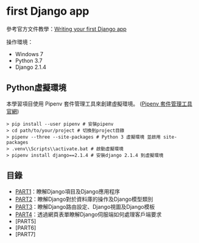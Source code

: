 # first Django app
參考官方文件教學：[Writing your first Django app](https://docs.djangoproject.com/en/2.1/intro/tutorial01/)

操作環境：
- Windows 7
- Python 3.7
- Django 2.1.4

## Python虛擬環境
本學習項目使用 Pipenv 套件管理工具來創建虛擬環境。 ([Pipenv 套件管理工具 官網](https://pipenv.readthedocs.io/en/latest/))
```shell
> pip install --user pipenv # 安裝pipenv
> cd path/to/your/project # 切換到project目錄
> pipenv --three --site-packages # Python 3 虛擬環境 並啟用 site-packages
> .venv\\Scripts\\activate.bat # 啟動虛擬環境
> pipenv install django==2.1.4 # 安裝django 2.1.4 到虛擬環境
```

## 目錄
- [PART1](PART1.md)：瞭解Django項目及Django應用程序
- [PART2](PART2.md)：瞭解Django對於資料庫的操作及Django模型類別
- [PART3](PART3.md)：瞭解Django路由設定、Django視圖及Django模板
- [PART4](PART4.md)：透過網頁表單瞭解Django伺服端如何處理客戶端要求
- [PART5]
- [PART6]
- [PART7]
